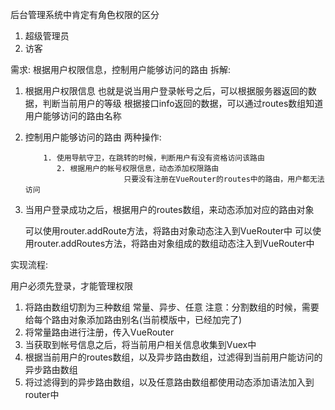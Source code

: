 后台管理系统中肯定有角色权限的区分

1. 超级管理员
2. 访客

需求: 根据用户权限信息，控制用户能够访问的路由
拆解:

1. 根据用户权限信息
           也就是说当用户登录帐号之后，可以根据服务器返回的数据，判断当前用户的等级
           根据接口info返回的数据，可以通过routes数组知道用户能够访问的路由名称

2. 控制用户能够访问的路由
       两种操作:
   
           1. 使用导航守卫，在跳转的时候，判断用户有没有资格访问该路由
              2. 根据用户的帐号权限信息，动态添加权限路由
                             只要没有注册在VueRouter的routes中的路由，用户都无法访问
   
3. 当用户登录成功之后，根据用户的routes数组，来动态添加对应的路由对象

   可以使用router.addRoute方法，将路由对象动态注入到VueRouter中
   可以使用router.addRoutes方法，将路由对象组成的数组动态注入到VueRouter中



实现流程: 

用户必须先登录，才能管理权限

1. 将路由数组切割为三种数组
           常量、异步、任意
           注意：分割数组的时候，需要给每个路由对象添加路由别名(当前模版中，已经加完了)
2. 将常量路由进行注册，传入VueRouter
3. 当获取到帐号信息之后，将当前用户相关信息收集到Vuex中
4. 根据当前用户的routes数组，以及异步路由数组，过滤得到当前用户能访问的异步路由数组
5. 将过滤得到的异步路由数组，以及任意路由数组都使用动态添加语法加入到router中

